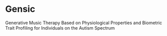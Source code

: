 # Gensic
Generative Music Therapy Based on Physiological Properties and Biometric Trait Profiling for Individuals on the Autism Spectrum
